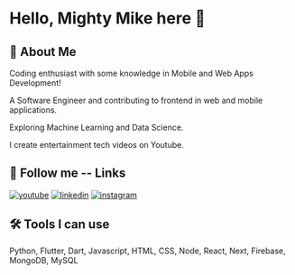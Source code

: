 # Hello, Mighty Mike here 👋

## 🚀 About Me

Coding enthusiast with some knowledge in Mobile and Web Apps Development!

A Software Engineer and contributing to frontend in web and mobile applications.

Exploring Machine Learning and Data Science.

I create entertainment tech videos on Youtube.

## 🔗 Follow me -- Links

[![youtube](https://img.shields.io/badge/youtube-ff0000?style=for-the-badge&logo=youtube&logoColor=white)](https://www.youtube.com/channel/UCLU4yityCjunGfLbnF2R41w)
[![linkedin](https://img.shields.io/badge/linkedin-0A66C2?style=for-the-badge&logo=linkedin&logoColor=white)](https://www.linkedin.com/in/michael-nana-adams/)
[![instagram](https://img.shields.io/badge/instagram-1DA1F2?style=for-the-badge&logo=instagram&logoColor=white)](https://www.instagram.com/mighty.mike07/)

## 🛠 Tools I can use

Python, 
Flutter, Dart,
Javascript, HTML, CSS, 
Node, React, Next,
Firebase, MongoDB, MySQL

